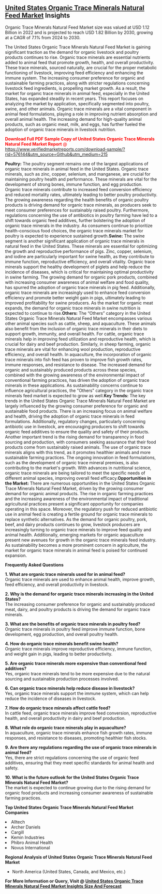 <h2><a href="https://www.verifiedmarketreports.com/download-sample/?rid=576144&amp;utm_source=Github&amp;utm_medium=215" target="_blank">United States Organic Trace Minerals Natural Feed Market</a> Insights</h2><p>Organic Trace Minerals Natural Feed Market size was valued at USD 1.12 Billion in 2022 and is projected to reach USD 1.82 Billion by 2030, growing at a CAGR of 7.1% from 2024 to 2030.</p><p><p>The United States Organic Trace Minerals Natural Feed Market is gaining significant traction as the demand for organic livestock and poultry products continues to rise. Organic trace minerals are essential nutrients added to animal feed that promote growth, health, and overall productivity. These trace minerals, sourced naturally, are crucial for the proper metabolic functioning of livestock, improving feed efficiency and enhancing the immune system. The increasing consumer preference for organic and sustainable farming practices, along with stricter regulations concerning livestock feed ingredients, is propelling market growth. As a result, the market for organic trace minerals in animal feed, especially in the United States, has expanded steadily in recent years. This report focuses on analyzing the market by application, specifically segmented into poultry, swine, and other animals. Organic trace minerals are a vital component in animal feed formulations, playing a role in improving nutrient absorption and overall animal health. The increasing demand for high-quality animal products, such as organic meat, milk, and eggs, has further fueled the adoption of organic trace minerals in livestock nutrition. <p><span class=""><span style="color: #ff0000;"><strong>Download Full PDF Sample Copy of United States Organic Trace Minerals Natural Feed Market Report</strong> @ </span><a href="https://www.verifiedmarketreports.com/download-sample/?rid=576144&amp;utm_source=Github&amp;utm_medium=215" target="_blank">https://www.verifiedmarketreports.com/download-sample/?rid=576144&amp;utm_source=Github&amp;utm_medium=215</a></span></p></p><p><strong>Poultry:</strong> The poultry segment remains one of the largest applications of organic trace minerals in animal feed in the United States. Organic trace minerals, such as zinc, copper, selenium, and manganese, are crucial for maintaining poultry health and performance. These minerals are vital for the development of strong bones, immune function, and egg production. Organic trace minerals contribute to increased feed conversion efficiency and reduced mortality rates, ultimately leading to better poultry productivity. The growing awareness regarding the health benefits of organic poultry products is driving demand for organic trace minerals, as producers seek to meet consumer preferences for sustainably raised poultry. Furthermore, regulations concerning the use of antibiotics in poultry farming have led to a shift towards organic feed additives, further bolstering the adoption of organic trace minerals in the industry. As consumers continue to prioritize health-conscious food choices, the organic trace minerals market for poultry is expected to experience sustained growth.<strong>Swine:</strong> The swine segment is another significant application of organic trace minerals in natural feed in the United States. These minerals are essential for optimizing the growth and reproductive performance of pigs. Zinc, copper, selenium, and iodine are particularly important for swine health, as they contribute to immune function, reproductive efficiency, and overall vitality. Organic trace minerals support the healthy development of piglets and help reduce the incidence of diseases, which is critical for maintaining optimal productivity in swine farming. The growing demand for organic pork products, combined with increasing consumer awareness of animal welfare and food quality, has spurred the adoption of organic trace minerals in pig feed. Additionally, organic trace minerals are increasingly used to enhance feed conversion efficiency and promote better weight gain in pigs, ultimately leading to improved profitability for swine producers. As the market for organic meat expands, the demand for organic trace minerals in swine nutrition is expected to continue to rise.<strong>Others:</strong> The “Others” category in the United States Organic Trace Minerals Natural Feed Market encompasses various other animal species such as cattle, sheep, and aquaculture. These animals also benefit from the inclusion of organic trace minerals in their diets to support growth, immunity, and overall health. For cattle, organic trace minerals help in improving feed utilization and reproductive health, which is crucial for dairy and beef production. Similarly, in sheep farming, organic trace minerals are vital for enhancing wool production, reproductive efficiency, and overall health. In aquaculture, the incorporation of organic trace minerals into fish feed has proven to improve fish growth rates, immune responses, and resistance to disease. The increased demand for organic and sustainably produced products across these species, combined with the growing awareness of the environmental impact of conventional farming practices, has driven the adoption of organic trace minerals in these applications. As sustainability concerns continue to influence agricultural practices, the "Others" category in the organic trace minerals feed market is expected to grow as well.<strong>Key Trends:</strong> The key trends in the United States Organic Trace Minerals Natural Feed Market are largely influenced by the growing consumer preference for organic and sustainable food products. There is an increasing focus on animal welfare and health, driving the adoption of organic trace minerals in feed formulations. Additionally, regulatory changes, particularly concerning antibiotic use in livestock, are encouraging producers to shift towards organic feed additives to ensure the quality and safety of their products. Another important trend is the rising demand for transparency in food sourcing and production, with consumers seeking assurance that their food products come from sustainably raised animals. The use of organic trace minerals aligns with this trend, as it promotes healthier animals and more sustainable farming practices. The ongoing innovation in feed formulations, such as the development of organic trace mineral premixes, is also contributing to the market's growth. With advances in nutritional science, organic trace minerals are being tailored to meet the specific needs of different animal species, improving overall feed efficacy.<strong>Opportunities in the Market:</strong> There are numerous opportunities in the United States Organic Trace Minerals Natural Feed Market, driven by the growing consumer demand for organic animal products. The rise in organic farming practices and the increasing awareness of the environmental impact of traditional agricultural practices present a significant opportunity for companies operating in this space. Moreover, the regulatory push for reduced antibiotic use in animal feed is creating a fertile ground for organic trace minerals to replace synthetic alternatives. As the demand for organic poultry, pork, beef, and dairy products continues to grow, livestock producers are increasingly turning to organic trace minerals to improve feed quality and animal health. Additionally, emerging markets for organic aquaculture present new avenues for growth in the organic trace minerals feed industry. As sustainability becomes a more prominent concern in agriculture, the market for organic trace minerals in animal feed is poised for continued expansion.<p><strong>Frequently Asked Questions</strong></p><p><strong>1. What are organic trace minerals used for in animal feed?</strong><br>Organic trace minerals are used to enhance animal health, improve growth, feed efficiency, and overall productivity in livestock.</p><p><strong>2. Why is the demand for organic trace minerals increasing in the United States?</strong><br>The increasing consumer preference for organic and sustainably produced meat, dairy, and poultry products is driving the demand for organic trace minerals.</p><p><strong>3. What are the benefits of organic trace minerals in poultry feed?</strong><br>Organic trace minerals in poultry feed improve immune function, bone development, egg production, and overall poultry health.</p><p><strong>4. How do organic trace minerals benefit swine health?</strong><br>Organic trace minerals improve reproductive efficiency, immune function, and weight gain in pigs, leading to better productivity.</p><p><strong>5. Are organic trace minerals more expensive than conventional feed additives?</strong><br>Yes, organic trace minerals tend to be more expensive due to the natural sourcing and sustainable production processes involved.</p><p><strong>6. Can organic trace minerals help reduce disease in livestock?</strong><br>Yes, organic trace minerals support the immune system, which can help reduce the incidence of diseases in livestock.</p><p><strong>7. How do organic trace minerals affect cattle feed?</strong><br>In cattle feed, organic trace minerals improve feed conversion, reproductive health, and overall productivity in dairy and beef production.</p><p><strong>8. What role do organic trace minerals play in aquaculture?</strong><br>In aquaculture, organic trace minerals enhance fish growth rates, immune responses, and resistance to diseases, promoting healthier fish stocks.</p><p><strong>9. Are there any regulations regarding the use of organic trace minerals in animal feed?</strong><br>Yes, there are strict regulations concerning the use of organic feed additives, ensuring that they meet specific standards for animal health and safety.</p><p><strong>10. What is the future outlook for the United States Organic Trace Minerals Natural Feed Market?</strong><br>The market is expected to continue growing due to the rising demand for organic food products and increasing consumer awareness of sustainable farming practices.</p></p><p><strong>Top United States Organic Trace Minerals Natural Feed Market Companies</strong></p><div data-test-id=""><p><li>Alltech</li><li> Archer Daniels</li><li> Cargill</li><li> Kemin Industries</li><li> Phibro Animal Health</li><li> Novus International</li></p><div><strong>Regional Analysis of&nbsp;United States Organic Trace Minerals Natural Feed Market</strong></div><ul><li dir="ltr"><p dir="ltr">North America&nbsp;(United States, Canada, and Mexico, etc.)</p></li></ul><p><strong>For More Information or Query, Visit @&nbsp;</strong><strong><a href="https://www.verifiedmarketreports.com/product/organic-trace-minerals-natural-feed-market/?utm_source=Github&amp;utm_medium=215" target="_blank">United States Organic Trace Minerals Natural Feed Market Insights Size And Forecast</a></strong></p></div>
